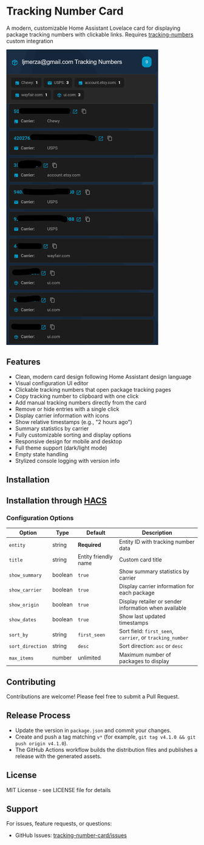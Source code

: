 # Tracking Number Card

A modern, customizable Home Assistant Lovelace card for displaying package tracking numbers with clickable links. Requires [tracking-numbers](https://github.com/ljmerza/tracking-numbers) custom integration

<img src="card.png" alt="Tracking Number Card Screenshot" width="400"/>

## Features

- Clean, modern card design following Home Assistant design language
- Visual configuration UI editor
- Clickable tracking numbers that open package tracking pages
- Copy tracking number to clipboard with one click
- Add manual tracking numbers directly from the card
- Remove or hide entries with a single click
- Display carrier information with icons
- Show relative timestamps (e.g., "2 hours ago")
- Summary statistics by carrier
- Fully customizable sorting and display options
- Responsive design for mobile and desktop
- Full theme support (dark/light mode)
- Empty state handling
- Stylized console logging with version info

## Installation

## Installation through [HACS](https://github.com/hacs/integration)

### Configuration Options

| Option | Type | Default | Description |
|--------|------|---------|-------------|
| `entity` | string | **Required** | Entity ID with tracking number data |
| `title` | string | Entity friendly name | Custom card title |
| `show_summary` | boolean | `true` | Show summary statistics by carrier |
| `show_carrier` | boolean | `true` | Display carrier information for each package |
| `show_origin` | boolean | `true` | Display retailer or sender information when available |
| `show_dates` | boolean | `true` | Show last updated timestamps |
| `sort_by` | string | `first_seen` | Sort field: `first_seen`, `carrier`, or `tracking_number` |
| `sort_direction` | string | `desc` | Sort direction: `asc` or `desc` |
| `max_items` | number | unlimited | Maximum number of packages to display |

## Contributing

Contributions are welcome! Please feel free to submit a Pull Request.

## Release Process

- Update the version in `package.json` and commit your changes.
- Create and push a tag matching `v*` (for example, `git tag v4.1.0 && git push origin v4.1.0`).
- The GitHub Actions workflow builds the distribution files and publishes a release with the generated assets.

## License

MIT License - see LICENSE file for details

## Support

For issues, feature requests, or questions:
- GitHub Issues: [tracking-number-card/issues](https://github.com/ljmerza/tracking-number-card/issues)
